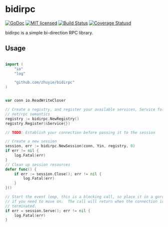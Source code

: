 # bidirpc

[![GoDoc][1]][2] [![MIT licensed][3]][4] [![Build Status][5]][6] [![Coverage Statusd][7]][8]

[1]: https://godoc.org/github.com/zhuyie/bidirpc?status.svg
[2]: https://godoc.org/github.com/zhuyie/bidirpc
[3]: https://img.shields.io/badge/license-MIT-blue.svg
[4]: LICENSE
[5]: https://travis-ci.org/zhuyie/bidirpc.svg?branch=master
[6]: https://travis-ci.org/zhuyie/bidirpc
[7]: https://codecov.io/gh/zhuyie/bidirpc/branch/master/graph/badge.svg
[8]: https://codecov.io/gh/zhuyie/bidirpc

bidirpc is a simple bi-direction RPC library.

## Usage

```go

import (
    "io"
    "log"

    "github.com/zhuyie/bidirpc"
)


var conn io.ReadWriteCloser

// Create a registry, and register your available services, Service follows
// net/rpc semantics
registry := bidirpc.NewRegistry()
registry.Register(&Service{})

// TODO: Establish your connection before passing it to the session

// Create a new session
session, err := bidirpc.NewSession(conn, Yin, registry, 0)
if err != nil {
	log.Fatal(err)
}
// Clean up session resources
defer func() {
	if err := session.Close(); err != nil {
		log.Fatal(err)
	}
}()

// Start the event loop, this is a blocking call, so place it in a goroutine
// if you need to move on.  The call will return when the connection is
// terminated.
if err = session.Serve(); err != nil {
	log.Fatal(err)
}
```
